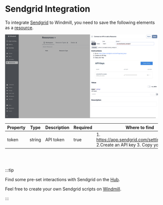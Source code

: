 # Sendgrid Integration

To integrate [Sendgrid](https://sendgrid.com/) to Windmill, you need to save the following elements as a [resource](../core_concepts/3_resources_and_types/index.md).

![Add Sendgrid Resource](../assets/integrations/add-sendgrid.png)

| Property | Type   | Description | Required | Where to find |
| -------- | ------ | ----------- | -------- | ------------- |
| token    | string | API token   | true     | 1. https://app.sendgrid.com/settings/api_keys 2.Create an API key 3. Copy your key |


<br/><br/>

:::tip

Find some pre-set interactions with Sendgrid on the [Hub](https://hub.windmill.dev/integrations/sendgrid).

Feel free to create your own Sendgrid scripts on [Windmill](../getting_started/00_how_to_use_windmill/index.md).

:::